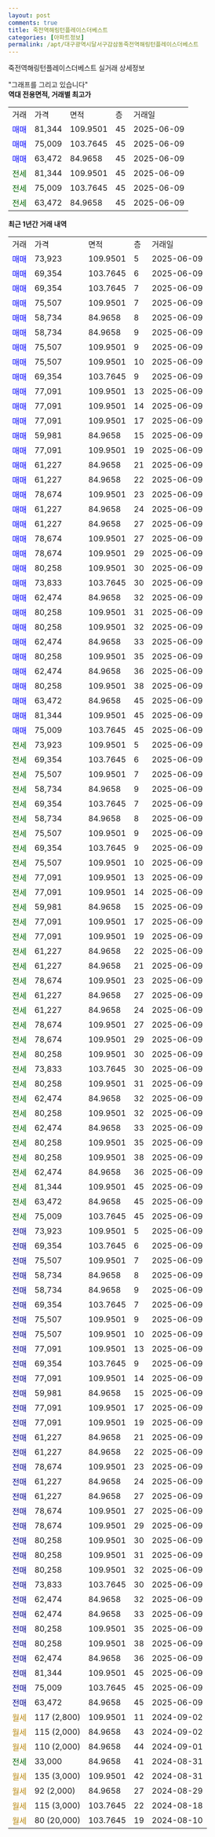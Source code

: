 ```yaml
---
layout: post
comments: true
title: 죽전역해링턴플레이스더베스트
categories: [아파트정보]
permalink: /apt/대구광역시달서구감삼동죽전역해링턴플레이스더베스트
---
```


죽전역해링턴플레이스더베스트 실거래 상세정보

<script type="text/javascript">
  google.charts.load('current', {'packages':['line', 'corechart']});
  google.charts.setOnLoadCallback(drawChart);

  function drawChart() {
    var data = new google.visualization.DataTable();
    data.addColumn('date', '거래일');
    data.addColumn('number', "매매");
    data.addColumn('number', "전세");
    data.addColumn('number', "전매");

    data.addRows([[new Date(Date.parse("2025-06-09")), 73923, null, null], [new Date(Date.parse("2025-06-09")), 69354, null, null], [new Date(Date.parse("2025-06-09")), 69354, null, null], [new Date(Date.parse("2025-06-09")), 75507, null, null], [new Date(Date.parse("2025-06-09")), 58734, null, null], [new Date(Date.parse("2025-06-09")), 58734, null, null], [new Date(Date.parse("2025-06-09")), 75507, null, null], [new Date(Date.parse("2025-06-09")), 75507, null, null], [new Date(Date.parse("2025-06-09")), 69354, null, null], [new Date(Date.parse("2025-06-09")), 77091, null, null], [new Date(Date.parse("2025-06-09")), 77091, null, null], [new Date(Date.parse("2025-06-09")), 77091, null, null], [new Date(Date.parse("2025-06-09")), 59981, null, null], [new Date(Date.parse("2025-06-09")), 77091, null, null], [new Date(Date.parse("2025-06-09")), 61227, null, null], [new Date(Date.parse("2025-06-09")), 61227, null, null], [new Date(Date.parse("2025-06-09")), 78674, null, null], [new Date(Date.parse("2025-06-09")), 61227, null, null], [new Date(Date.parse("2025-06-09")), 61227, null, null], [new Date(Date.parse("2025-06-09")), 78674, null, null], [new Date(Date.parse("2025-06-09")), 78674, null, null], [new Date(Date.parse("2025-06-09")), 80258, null, null], [new Date(Date.parse("2025-06-09")), 73833, null, null], [new Date(Date.parse("2025-06-09")), 62474, null, null], [new Date(Date.parse("2025-06-09")), 80258, null, null], [new Date(Date.parse("2025-06-09")), 80258, null, null], [new Date(Date.parse("2025-06-09")), 62474, null, null], [new Date(Date.parse("2025-06-09")), 80258, null, null], [new Date(Date.parse("2025-06-09")), 62474, null, null], [new Date(Date.parse("2025-06-09")), 80258, null, null], [new Date(Date.parse("2025-06-09")), 63472, null, null], [new Date(Date.parse("2025-06-09")), 81344, null, null], [new Date(Date.parse("2025-06-09")), 75009, null, null], [new Date(Date.parse("2025-06-09")), null, 73923, null], [new Date(Date.parse("2025-06-09")), null, 69354, null], [new Date(Date.parse("2025-06-09")), null, 75507, null], [new Date(Date.parse("2025-06-09")), null, 58734, null], [new Date(Date.parse("2025-06-09")), null, 69354, null], [new Date(Date.parse("2025-06-09")), null, 58734, null], [new Date(Date.parse("2025-06-09")), null, 75507, null], [new Date(Date.parse("2025-06-09")), null, 69354, null], [new Date(Date.parse("2025-06-09")), null, 75507, null], [new Date(Date.parse("2025-06-09")), null, 77091, null], [new Date(Date.parse("2025-06-09")), null, 77091, null], [new Date(Date.parse("2025-06-09")), null, 59981, null], [new Date(Date.parse("2025-06-09")), null, 77091, null], [new Date(Date.parse("2025-06-09")), null, 77091, null], [new Date(Date.parse("2025-06-09")), null, 61227, null], [new Date(Date.parse("2025-06-09")), null, 61227, null], [new Date(Date.parse("2025-06-09")), null, 78674, null], [new Date(Date.parse("2025-06-09")), null, 61227, null], [new Date(Date.parse("2025-06-09")), null, 61227, null], [new Date(Date.parse("2025-06-09")), null, 78674, null], [new Date(Date.parse("2025-06-09")), null, 78674, null], [new Date(Date.parse("2025-06-09")), null, 80258, null], [new Date(Date.parse("2025-06-09")), null, 73833, null], [new Date(Date.parse("2025-06-09")), null, 80258, null], [new Date(Date.parse("2025-06-09")), null, 62474, null], [new Date(Date.parse("2025-06-09")), null, 80258, null], [new Date(Date.parse("2025-06-09")), null, 62474, null], [new Date(Date.parse("2025-06-09")), null, 80258, null], [new Date(Date.parse("2025-06-09")), null, 80258, null], [new Date(Date.parse("2025-06-09")), null, 62474, null], [new Date(Date.parse("2025-06-09")), null, 81344, null], [new Date(Date.parse("2025-06-09")), null, 63472, null], [new Date(Date.parse("2025-06-09")), null, 75009, null], [new Date(Date.parse("2025-06-09")), null, null, 73923], [new Date(Date.parse("2025-06-09")), null, null, 69354], [new Date(Date.parse("2025-06-09")), null, null, 75507], [new Date(Date.parse("2025-06-09")), null, null, 58734], [new Date(Date.parse("2025-06-09")), null, null, 58734], [new Date(Date.parse("2025-06-09")), null, null, 69354], [new Date(Date.parse("2025-06-09")), null, null, 75507], [new Date(Date.parse("2025-06-09")), null, null, 75507], [new Date(Date.parse("2025-06-09")), null, null, 77091], [new Date(Date.parse("2025-06-09")), null, null, 69354], [new Date(Date.parse("2025-06-09")), null, null, 77091], [new Date(Date.parse("2025-06-09")), null, null, 59981], [new Date(Date.parse("2025-06-09")), null, null, 77091], [new Date(Date.parse("2025-06-09")), null, null, 77091], [new Date(Date.parse("2025-06-09")), null, null, 61227], [new Date(Date.parse("2025-06-09")), null, null, 61227], [new Date(Date.parse("2025-06-09")), null, null, 78674], [new Date(Date.parse("2025-06-09")), null, null, 61227], [new Date(Date.parse("2025-06-09")), null, null, 61227], [new Date(Date.parse("2025-06-09")), null, null, 78674], [new Date(Date.parse("2025-06-09")), null, null, 78674], [new Date(Date.parse("2025-06-09")), null, null, 80258], [new Date(Date.parse("2025-06-09")), null, null, 80258], [new Date(Date.parse("2025-06-09")), null, null, 80258], [new Date(Date.parse("2025-06-09")), null, null, 73833], [new Date(Date.parse("2025-06-09")), null, null, 62474], [new Date(Date.parse("2025-06-09")), null, null, 62474], [new Date(Date.parse("2025-06-09")), null, null, 80258], [new Date(Date.parse("2025-06-09")), null, null, 80258], [new Date(Date.parse("2025-06-09")), null, null, 62474], [new Date(Date.parse("2025-06-09")), null, null, 81344], [new Date(Date.parse("2025-06-09")), null, null, 75009], [new Date(Date.parse("2025-06-09")), null, null, 63472], [new Date(Date.parse("2024-09-02")), null, null, null], [new Date(Date.parse("2024-09-02")), null, null, null], [new Date(Date.parse("2024-09-01")), null, null, null], [new Date(Date.parse("2024-08-31")), null, 33000, null], [new Date(Date.parse("2024-08-31")), null, null, null], [new Date(Date.parse("2024-08-29")), null, null, null], [new Date(Date.parse("2024-08-18")), null, null, null], [new Date(Date.parse("2024-08-10")), null, null, null]]);

    var options = {
      hAxis: {
        format: 'yyyy/MM/dd'
      },    
      lineWidth: 0,
      pointsVisible: true,    
      title: '최근 1년간 유형별 실거래가 분포',
      legend: { position: 'bottom' }
    };

    var formatter = new google.visualization.NumberFormat({pattern:'###,###'} );
    formatter.format(data, 1);
    formatter.format(data, 2);
    
    setTimeout(function() {
        var chart = new google.visualization.LineChart(document.getElementById('columnchart_material'));
        chart.draw(data, (options));
        document.getElementById('loading').style.display = 'none';
    }, 200);
  }
</script>


<div id="loading" style="z-index:20; display: block; margin-left: 0px">"그래프를 그리고 있습니다"</div>
<div id="columnchart_material" style="width: 95%; margin-left: 0px; display: block"></div>
<!-- contents start -->
<b>역대 전용면적, 거래별 최고가</b>
<table class="sortable">
    <tr>
      <td>거래</td>
      <td>가격</td>
      <td>면적</td>
      <td>층</td>
      <td>거래일</td>
    </tr>
        <tr>
          <td><a style="color: blue">매매</a></td>
          <td>81,344</td>
          <td>109.9501</td>
          <td>45</td>
          <td>2025-06-09</td>
        </tr>            <tr>
          <td><a style="color: blue">매매</a></td>
          <td>75,009</td>
          <td>103.7645</td>
          <td>45</td>
          <td>2025-06-09</td>
        </tr>            <tr>
          <td><a style="color: blue">매매</a></td>
          <td>63,472</td>
          <td>84.9658</td>
          <td>45</td>
          <td>2025-06-09</td>
        </tr>        
        <tr>
              <td><a style="color: darkgreen">전세</a></td>
              <td>81,344</td>
              <td>109.9501</td>
              <td>45</td>
              <td>2025-06-09</td>
            </tr>            <tr>
              <td><a style="color: darkgreen">전세</a></td>
              <td>75,009</td>
              <td>103.7645</td>
              <td>45</td>
              <td>2025-06-09</td>
            </tr>            <tr>
              <td><a style="color: darkgreen">전세</a></td>
              <td>63,472</td>
              <td>84.9658</td>
              <td>45</td>
              <td>2025-06-09</td>
            </tr>        
    
</table>

<b>최근 1년간 거래 내역</b>

<table class="sortable">
    <tr>
      <td>거래</td>
      <td>가격</td>
      <td>면적</td>
      <td>층</td>
      <td>거래일</td>
    </tr>
    <tr>
      <td><a style="color: blue">매매</a></td>
      <td>73,923</td>
      <td>109.9501</td>
      <td>5</td>
      <td>2025-06-09</td>
    </tr>          <tr>
      <td><a style="color: blue">매매</a></td>
      <td>69,354</td>
      <td>103.7645</td>
      <td>6</td>
      <td>2025-06-09</td>
    </tr>          <tr>
      <td><a style="color: blue">매매</a></td>
      <td>69,354</td>
      <td>103.7645</td>
      <td>7</td>
      <td>2025-06-09</td>
    </tr>          <tr>
      <td><a style="color: blue">매매</a></td>
      <td>75,507</td>
      <td>109.9501</td>
      <td>7</td>
      <td>2025-06-09</td>
    </tr>          <tr>
      <td><a style="color: blue">매매</a></td>
      <td>58,734</td>
      <td>84.9658</td>
      <td>8</td>
      <td>2025-06-09</td>
    </tr>          <tr>
      <td><a style="color: blue">매매</a></td>
      <td>58,734</td>
      <td>84.9658</td>
      <td>9</td>
      <td>2025-06-09</td>
    </tr>          <tr>
      <td><a style="color: blue">매매</a></td>
      <td>75,507</td>
      <td>109.9501</td>
      <td>9</td>
      <td>2025-06-09</td>
    </tr>          <tr>
      <td><a style="color: blue">매매</a></td>
      <td>75,507</td>
      <td>109.9501</td>
      <td>10</td>
      <td>2025-06-09</td>
    </tr>          <tr>
      <td><a style="color: blue">매매</a></td>
      <td>69,354</td>
      <td>103.7645</td>
      <td>9</td>
      <td>2025-06-09</td>
    </tr>          <tr>
      <td><a style="color: blue">매매</a></td>
      <td>77,091</td>
      <td>109.9501</td>
      <td>13</td>
      <td>2025-06-09</td>
    </tr>          <tr>
      <td><a style="color: blue">매매</a></td>
      <td>77,091</td>
      <td>109.9501</td>
      <td>14</td>
      <td>2025-06-09</td>
    </tr>          <tr>
      <td><a style="color: blue">매매</a></td>
      <td>77,091</td>
      <td>109.9501</td>
      <td>17</td>
      <td>2025-06-09</td>
    </tr>          <tr>
      <td><a style="color: blue">매매</a></td>
      <td>59,981</td>
      <td>84.9658</td>
      <td>15</td>
      <td>2025-06-09</td>
    </tr>          <tr>
      <td><a style="color: blue">매매</a></td>
      <td>77,091</td>
      <td>109.9501</td>
      <td>19</td>
      <td>2025-06-09</td>
    </tr>          <tr>
      <td><a style="color: blue">매매</a></td>
      <td>61,227</td>
      <td>84.9658</td>
      <td>21</td>
      <td>2025-06-09</td>
    </tr>          <tr>
      <td><a style="color: blue">매매</a></td>
      <td>61,227</td>
      <td>84.9658</td>
      <td>22</td>
      <td>2025-06-09</td>
    </tr>          <tr>
      <td><a style="color: blue">매매</a></td>
      <td>78,674</td>
      <td>109.9501</td>
      <td>23</td>
      <td>2025-06-09</td>
    </tr>          <tr>
      <td><a style="color: blue">매매</a></td>
      <td>61,227</td>
      <td>84.9658</td>
      <td>24</td>
      <td>2025-06-09</td>
    </tr>          <tr>
      <td><a style="color: blue">매매</a></td>
      <td>61,227</td>
      <td>84.9658</td>
      <td>27</td>
      <td>2025-06-09</td>
    </tr>          <tr>
      <td><a style="color: blue">매매</a></td>
      <td>78,674</td>
      <td>109.9501</td>
      <td>27</td>
      <td>2025-06-09</td>
    </tr>          <tr>
      <td><a style="color: blue">매매</a></td>
      <td>78,674</td>
      <td>109.9501</td>
      <td>29</td>
      <td>2025-06-09</td>
    </tr>          <tr>
      <td><a style="color: blue">매매</a></td>
      <td>80,258</td>
      <td>109.9501</td>
      <td>30</td>
      <td>2025-06-09</td>
    </tr>          <tr>
      <td><a style="color: blue">매매</a></td>
      <td>73,833</td>
      <td>103.7645</td>
      <td>30</td>
      <td>2025-06-09</td>
    </tr>          <tr>
      <td><a style="color: blue">매매</a></td>
      <td>62,474</td>
      <td>84.9658</td>
      <td>32</td>
      <td>2025-06-09</td>
    </tr>          <tr>
      <td><a style="color: blue">매매</a></td>
      <td>80,258</td>
      <td>109.9501</td>
      <td>31</td>
      <td>2025-06-09</td>
    </tr>          <tr>
      <td><a style="color: blue">매매</a></td>
      <td>80,258</td>
      <td>109.9501</td>
      <td>32</td>
      <td>2025-06-09</td>
    </tr>          <tr>
      <td><a style="color: blue">매매</a></td>
      <td>62,474</td>
      <td>84.9658</td>
      <td>33</td>
      <td>2025-06-09</td>
    </tr>          <tr>
      <td><a style="color: blue">매매</a></td>
      <td>80,258</td>
      <td>109.9501</td>
      <td>35</td>
      <td>2025-06-09</td>
    </tr>          <tr>
      <td><a style="color: blue">매매</a></td>
      <td>62,474</td>
      <td>84.9658</td>
      <td>36</td>
      <td>2025-06-09</td>
    </tr>          <tr>
      <td><a style="color: blue">매매</a></td>
      <td>80,258</td>
      <td>109.9501</td>
      <td>38</td>
      <td>2025-06-09</td>
    </tr>          <tr>
      <td><a style="color: blue">매매</a></td>
      <td>63,472</td>
      <td>84.9658</td>
      <td>45</td>
      <td>2025-06-09</td>
    </tr>          <tr>
      <td><a style="color: blue">매매</a></td>
      <td>81,344</td>
      <td>109.9501</td>
      <td>45</td>
      <td>2025-06-09</td>
    </tr>          <tr>
      <td><a style="color: blue">매매</a></td>
      <td>75,009</td>
      <td>103.7645</td>
      <td>45</td>
      <td>2025-06-09</td>
    </tr>          <tr>
      <td><a style="color: darkgreen">전세</a></td>
      <td>73,923</td>
      <td>109.9501</td>
      <td>5</td>
      <td>2025-06-09</td>
    </tr>          <tr>
      <td><a style="color: darkgreen">전세</a></td>
      <td>69,354</td>
      <td>103.7645</td>
      <td>6</td>
      <td>2025-06-09</td>
    </tr>          <tr>
      <td><a style="color: darkgreen">전세</a></td>
      <td>75,507</td>
      <td>109.9501</td>
      <td>7</td>
      <td>2025-06-09</td>
    </tr>          <tr>
      <td><a style="color: darkgreen">전세</a></td>
      <td>58,734</td>
      <td>84.9658</td>
      <td>9</td>
      <td>2025-06-09</td>
    </tr>          <tr>
      <td><a style="color: darkgreen">전세</a></td>
      <td>69,354</td>
      <td>103.7645</td>
      <td>7</td>
      <td>2025-06-09</td>
    </tr>          <tr>
      <td><a style="color: darkgreen">전세</a></td>
      <td>58,734</td>
      <td>84.9658</td>
      <td>8</td>
      <td>2025-06-09</td>
    </tr>          <tr>
      <td><a style="color: darkgreen">전세</a></td>
      <td>75,507</td>
      <td>109.9501</td>
      <td>9</td>
      <td>2025-06-09</td>
    </tr>          <tr>
      <td><a style="color: darkgreen">전세</a></td>
      <td>69,354</td>
      <td>103.7645</td>
      <td>9</td>
      <td>2025-06-09</td>
    </tr>          <tr>
      <td><a style="color: darkgreen">전세</a></td>
      <td>75,507</td>
      <td>109.9501</td>
      <td>10</td>
      <td>2025-06-09</td>
    </tr>          <tr>
      <td><a style="color: darkgreen">전세</a></td>
      <td>77,091</td>
      <td>109.9501</td>
      <td>13</td>
      <td>2025-06-09</td>
    </tr>          <tr>
      <td><a style="color: darkgreen">전세</a></td>
      <td>77,091</td>
      <td>109.9501</td>
      <td>14</td>
      <td>2025-06-09</td>
    </tr>          <tr>
      <td><a style="color: darkgreen">전세</a></td>
      <td>59,981</td>
      <td>84.9658</td>
      <td>15</td>
      <td>2025-06-09</td>
    </tr>          <tr>
      <td><a style="color: darkgreen">전세</a></td>
      <td>77,091</td>
      <td>109.9501</td>
      <td>17</td>
      <td>2025-06-09</td>
    </tr>          <tr>
      <td><a style="color: darkgreen">전세</a></td>
      <td>77,091</td>
      <td>109.9501</td>
      <td>19</td>
      <td>2025-06-09</td>
    </tr>          <tr>
      <td><a style="color: darkgreen">전세</a></td>
      <td>61,227</td>
      <td>84.9658</td>
      <td>22</td>
      <td>2025-06-09</td>
    </tr>          <tr>
      <td><a style="color: darkgreen">전세</a></td>
      <td>61,227</td>
      <td>84.9658</td>
      <td>21</td>
      <td>2025-06-09</td>
    </tr>          <tr>
      <td><a style="color: darkgreen">전세</a></td>
      <td>78,674</td>
      <td>109.9501</td>
      <td>23</td>
      <td>2025-06-09</td>
    </tr>          <tr>
      <td><a style="color: darkgreen">전세</a></td>
      <td>61,227</td>
      <td>84.9658</td>
      <td>27</td>
      <td>2025-06-09</td>
    </tr>          <tr>
      <td><a style="color: darkgreen">전세</a></td>
      <td>61,227</td>
      <td>84.9658</td>
      <td>24</td>
      <td>2025-06-09</td>
    </tr>          <tr>
      <td><a style="color: darkgreen">전세</a></td>
      <td>78,674</td>
      <td>109.9501</td>
      <td>27</td>
      <td>2025-06-09</td>
    </tr>          <tr>
      <td><a style="color: darkgreen">전세</a></td>
      <td>78,674</td>
      <td>109.9501</td>
      <td>29</td>
      <td>2025-06-09</td>
    </tr>          <tr>
      <td><a style="color: darkgreen">전세</a></td>
      <td>80,258</td>
      <td>109.9501</td>
      <td>30</td>
      <td>2025-06-09</td>
    </tr>          <tr>
      <td><a style="color: darkgreen">전세</a></td>
      <td>73,833</td>
      <td>103.7645</td>
      <td>30</td>
      <td>2025-06-09</td>
    </tr>          <tr>
      <td><a style="color: darkgreen">전세</a></td>
      <td>80,258</td>
      <td>109.9501</td>
      <td>31</td>
      <td>2025-06-09</td>
    </tr>          <tr>
      <td><a style="color: darkgreen">전세</a></td>
      <td>62,474</td>
      <td>84.9658</td>
      <td>32</td>
      <td>2025-06-09</td>
    </tr>          <tr>
      <td><a style="color: darkgreen">전세</a></td>
      <td>80,258</td>
      <td>109.9501</td>
      <td>32</td>
      <td>2025-06-09</td>
    </tr>          <tr>
      <td><a style="color: darkgreen">전세</a></td>
      <td>62,474</td>
      <td>84.9658</td>
      <td>33</td>
      <td>2025-06-09</td>
    </tr>          <tr>
      <td><a style="color: darkgreen">전세</a></td>
      <td>80,258</td>
      <td>109.9501</td>
      <td>35</td>
      <td>2025-06-09</td>
    </tr>          <tr>
      <td><a style="color: darkgreen">전세</a></td>
      <td>80,258</td>
      <td>109.9501</td>
      <td>38</td>
      <td>2025-06-09</td>
    </tr>          <tr>
      <td><a style="color: darkgreen">전세</a></td>
      <td>62,474</td>
      <td>84.9658</td>
      <td>36</td>
      <td>2025-06-09</td>
    </tr>          <tr>
      <td><a style="color: darkgreen">전세</a></td>
      <td>81,344</td>
      <td>109.9501</td>
      <td>45</td>
      <td>2025-06-09</td>
    </tr>          <tr>
      <td><a style="color: darkgreen">전세</a></td>
      <td>63,472</td>
      <td>84.9658</td>
      <td>45</td>
      <td>2025-06-09</td>
    </tr>          <tr>
      <td><a style="color: darkgreen">전세</a></td>
      <td>75,009</td>
      <td>103.7645</td>
      <td>45</td>
      <td>2025-06-09</td>
    </tr>          <tr>
      <td><a style="color: darkblue">전매</a></td>
      <td>73,923</td>
      <td>109.9501</td>
      <td>5</td>
      <td>2025-06-09</td>
    </tr>          <tr>
      <td><a style="color: darkblue">전매</a></td>
      <td>69,354</td>
      <td>103.7645</td>
      <td>6</td>
      <td>2025-06-09</td>
    </tr>          <tr>
      <td><a style="color: darkblue">전매</a></td>
      <td>75,507</td>
      <td>109.9501</td>
      <td>7</td>
      <td>2025-06-09</td>
    </tr>          <tr>
      <td><a style="color: darkblue">전매</a></td>
      <td>58,734</td>
      <td>84.9658</td>
      <td>8</td>
      <td>2025-06-09</td>
    </tr>          <tr>
      <td><a style="color: darkblue">전매</a></td>
      <td>58,734</td>
      <td>84.9658</td>
      <td>9</td>
      <td>2025-06-09</td>
    </tr>          <tr>
      <td><a style="color: darkblue">전매</a></td>
      <td>69,354</td>
      <td>103.7645</td>
      <td>7</td>
      <td>2025-06-09</td>
    </tr>          <tr>
      <td><a style="color: darkblue">전매</a></td>
      <td>75,507</td>
      <td>109.9501</td>
      <td>9</td>
      <td>2025-06-09</td>
    </tr>          <tr>
      <td><a style="color: darkblue">전매</a></td>
      <td>75,507</td>
      <td>109.9501</td>
      <td>10</td>
      <td>2025-06-09</td>
    </tr>          <tr>
      <td><a style="color: darkblue">전매</a></td>
      <td>77,091</td>
      <td>109.9501</td>
      <td>13</td>
      <td>2025-06-09</td>
    </tr>          <tr>
      <td><a style="color: darkblue">전매</a></td>
      <td>69,354</td>
      <td>103.7645</td>
      <td>9</td>
      <td>2025-06-09</td>
    </tr>          <tr>
      <td><a style="color: darkblue">전매</a></td>
      <td>77,091</td>
      <td>109.9501</td>
      <td>14</td>
      <td>2025-06-09</td>
    </tr>          <tr>
      <td><a style="color: darkblue">전매</a></td>
      <td>59,981</td>
      <td>84.9658</td>
      <td>15</td>
      <td>2025-06-09</td>
    </tr>          <tr>
      <td><a style="color: darkblue">전매</a></td>
      <td>77,091</td>
      <td>109.9501</td>
      <td>17</td>
      <td>2025-06-09</td>
    </tr>          <tr>
      <td><a style="color: darkblue">전매</a></td>
      <td>77,091</td>
      <td>109.9501</td>
      <td>19</td>
      <td>2025-06-09</td>
    </tr>          <tr>
      <td><a style="color: darkblue">전매</a></td>
      <td>61,227</td>
      <td>84.9658</td>
      <td>21</td>
      <td>2025-06-09</td>
    </tr>          <tr>
      <td><a style="color: darkblue">전매</a></td>
      <td>61,227</td>
      <td>84.9658</td>
      <td>22</td>
      <td>2025-06-09</td>
    </tr>          <tr>
      <td><a style="color: darkblue">전매</a></td>
      <td>78,674</td>
      <td>109.9501</td>
      <td>23</td>
      <td>2025-06-09</td>
    </tr>          <tr>
      <td><a style="color: darkblue">전매</a></td>
      <td>61,227</td>
      <td>84.9658</td>
      <td>24</td>
      <td>2025-06-09</td>
    </tr>          <tr>
      <td><a style="color: darkblue">전매</a></td>
      <td>61,227</td>
      <td>84.9658</td>
      <td>27</td>
      <td>2025-06-09</td>
    </tr>          <tr>
      <td><a style="color: darkblue">전매</a></td>
      <td>78,674</td>
      <td>109.9501</td>
      <td>27</td>
      <td>2025-06-09</td>
    </tr>          <tr>
      <td><a style="color: darkblue">전매</a></td>
      <td>78,674</td>
      <td>109.9501</td>
      <td>29</td>
      <td>2025-06-09</td>
    </tr>          <tr>
      <td><a style="color: darkblue">전매</a></td>
      <td>80,258</td>
      <td>109.9501</td>
      <td>30</td>
      <td>2025-06-09</td>
    </tr>          <tr>
      <td><a style="color: darkblue">전매</a></td>
      <td>80,258</td>
      <td>109.9501</td>
      <td>31</td>
      <td>2025-06-09</td>
    </tr>          <tr>
      <td><a style="color: darkblue">전매</a></td>
      <td>80,258</td>
      <td>109.9501</td>
      <td>32</td>
      <td>2025-06-09</td>
    </tr>          <tr>
      <td><a style="color: darkblue">전매</a></td>
      <td>73,833</td>
      <td>103.7645</td>
      <td>30</td>
      <td>2025-06-09</td>
    </tr>          <tr>
      <td><a style="color: darkblue">전매</a></td>
      <td>62,474</td>
      <td>84.9658</td>
      <td>32</td>
      <td>2025-06-09</td>
    </tr>          <tr>
      <td><a style="color: darkblue">전매</a></td>
      <td>62,474</td>
      <td>84.9658</td>
      <td>33</td>
      <td>2025-06-09</td>
    </tr>          <tr>
      <td><a style="color: darkblue">전매</a></td>
      <td>80,258</td>
      <td>109.9501</td>
      <td>35</td>
      <td>2025-06-09</td>
    </tr>          <tr>
      <td><a style="color: darkblue">전매</a></td>
      <td>80,258</td>
      <td>109.9501</td>
      <td>38</td>
      <td>2025-06-09</td>
    </tr>          <tr>
      <td><a style="color: darkblue">전매</a></td>
      <td>62,474</td>
      <td>84.9658</td>
      <td>36</td>
      <td>2025-06-09</td>
    </tr>          <tr>
      <td><a style="color: darkblue">전매</a></td>
      <td>81,344</td>
      <td>109.9501</td>
      <td>45</td>
      <td>2025-06-09</td>
    </tr>          <tr>
      <td><a style="color: darkblue">전매</a></td>
      <td>75,009</td>
      <td>103.7645</td>
      <td>45</td>
      <td>2025-06-09</td>
    </tr>          <tr>
      <td><a style="color: darkblue">전매</a></td>
      <td>63,472</td>
      <td>84.9658</td>
      <td>45</td>
      <td>2025-06-09</td>
    </tr>          <tr>
      <td><a style="color: darkgoldenrod">월세</a></td>
      <td>117 (2,800)</td>
      <td>109.9501</td>
      <td>11</td>
      <td>2024-09-02</td>
    </tr>          <tr>
      <td><a style="color: darkgoldenrod">월세</a></td>
      <td>115 (2,000)</td>
      <td>84.9658</td>
      <td>43</td>
      <td>2024-09-02</td>
    </tr>          <tr>
      <td><a style="color: darkgoldenrod">월세</a></td>
      <td>110 (2,000)</td>
      <td>84.9658</td>
      <td>44</td>
      <td>2024-09-01</td>
    </tr>          <tr>
      <td><a style="color: darkgreen">전세</a></td>
      <td>33,000</td>
      <td>84.9658</td>
      <td>41</td>
      <td>2024-08-31</td>
    </tr>          <tr>
      <td><a style="color: darkgoldenrod">월세</a></td>
      <td>135 (3,000)</td>
      <td>109.9501</td>
      <td>42</td>
      <td>2024-08-31</td>
    </tr>          <tr>
      <td><a style="color: darkgoldenrod">월세</a></td>
      <td>92 (2,000)</td>
      <td>84.9658</td>
      <td>27</td>
      <td>2024-08-29</td>
    </tr>          <tr>
      <td><a style="color: darkgoldenrod">월세</a></td>
      <td>115 (3,000)</td>
      <td>103.7645</td>
      <td>22</td>
      <td>2024-08-18</td>
    </tr>          <tr>
      <td><a style="color: darkgoldenrod">월세</a></td>
      <td>80 (20,000)</td>
      <td>103.7645</td>
      <td>19</td>
      <td>2024-08-10</td>
    </tr>      </table>
<!-- contents end -->    


